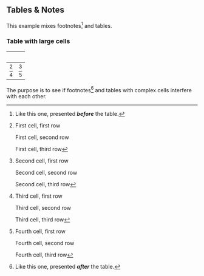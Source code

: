 ﻿## Tables \& Notes

This example mixes footnotes[^fn1] and tables\.

### Table with large cells

| &nbsp;||
|:---|:---|
| [^n1]| [^n2]|
| [^n3]| [^n4]|

The purpose is to see if footnotes[^fn2] and tables with complex cells interfere with each other\.



[^fn1]:	Like this one, presented **_before_** the table\.
	
	


[^n1]:	First cell, first row
	
	First cell, second row
	
	First cell, third row
	
	


[^n2]:	Second cell, first row
	
	Second cell, second row
	
	Second cell, third row
	
	


[^n3]:	Third cell, first row
	
	Third cell, second row
	
	Third cell, third row
	
	


[^n4]:	Fourth cell, first row
	
	Fourth cell, second row
	
	Fourth cell, third row
	
	


[^fn2]:	Like this one, presented **_after_** the table\.
	
	
